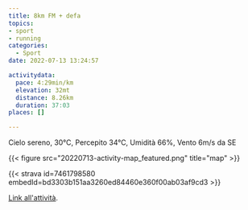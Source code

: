```yaml
---
title: 8km FM + defa
topics:
- sport
- running
categories:
  - Sport
date: 2022-07-13 13:24:57

activitydata:
  pace: 4:29min/km
  elevation: 32mt
  distance: 8.26km
  duration: 37:03
places: []

---
```


Cielo sereno, 30°C, Percepito 34°C, Umidità 66%, Vento 6m/s da SE

<!--more-->




{{<  figure src="20220713-activity-map_featured.png" title="map" >}}


{{< strava id=7461798580 embedId=bd3303b151aa3260ed84460e360f00ab03af9cd3 >}}

[Link all'attività](https://strava.com/activities/7461798580).
